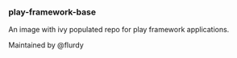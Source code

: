 ### play-framework-base

An image with ivy populated repo for play framework applications.

Maintained by @flurdy
